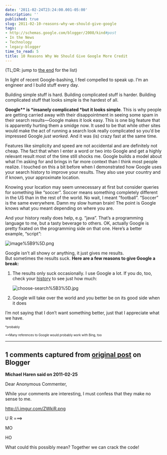 ```yaml
---
date: '2011-02-24T23:24:00.001-05:00'
description: ''
published: true
slug: 2011-02-10-reasons-why-we-should-give-google
tags:
- http://schemas.google.com/blogger/2008/kind#post
- In the News
- Technology
- legacy-blogger
time_to_read: 5
title: 10 Reasons Why We Should Give Google More Credit
---
```



(TL;DR: jump to [the end](#toptenlist-google) for the list)

In light of recent Google-bashing, I feel compelled to speak up. I’m an engineer and I build stuff every day.

Building simple stuff is hard. Building complicated stuff is harder. Building complicated stuff that looks simple is the hardest of all.

<strong>Google** is *insanely complicated *but it looks simple</strong>. This is why people are getting carried away with their disappointment in seeing some spam in their search results—Google makes it look easy. This is one big feature that is apparently hurting them a smidge now. It used to be that while other sites would make the act of running a search look really complicated so you’d be impressed Google *just worked*. And it was (is) crazy fast at the same time.

Features like simplicity and speed are not accidental and are definitely not cheap. The fact that when I enter a word or two into Google and get a highly relevant result most of the time still shocks me. Google builds a model about what I’m asking for and brings in far more context than I think most people realize. I touched on this a bit before when I demonstrated how Google uses your search history to improve your results. They also use your country and if known, your approximate location. 

Knowing your location may seem unnecessary at first but consider queries for something like “soccer”. Soccer means something completely different in the US than in the rest of the world. No wait, I meant “football”. “Soccer” is the same everywhere. Damn my slow human brain! The point is Google knows what you meant depending on where you are. 

And your history really does help, e.g. “java”. That’s a programming language to me, but a tasty beverage to others. OK, actually Google is pretty fixated on the programming side on that one. Here’s a better example, “script”:

![image%5B9%5D.png](image%5B9%5D.png)

Google isn’t all showy or anything, it just gives me results.  
But sometimes the results suck. <strong>Here are a few reasons to give Google a break:</strong>  <ol>   <li>The results only suck occasionally. I use Google a lot. If you do, too, check your [history](https://www.google.com/history/) to see just how much:       

![choose-search%5B3%5D.jpg](choose-search%5B3%5D.jpg)</li>    <li>Google will take over the world and you better be on its good side when it does </li> </ol>

I’m not saying that I don’t want something better, just that I appreciate what we have.

<font size="1">*probably      

*<font size="1">*Many references to Google would probably work with Bing, too</font></font>

---

## 1 comments captured from [original post](https://blog.wassupy.com/2011/02/10-reasons-why-we-should-give-google.html) on Blogger

**Michael Haren said on 2011-02-25**

Dear Anonymous Commenter, 

While your comments are interesting, I must confess that they make no sense to me. 

http://i.imgur.com/ZWkiR.png

  U R ===&gt;

  MO 

  HO

What could this possibly mean? Together we can crack the code!

